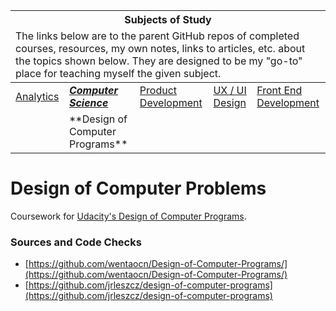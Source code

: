 <table>
	<thead>
		<tr>
			<th colspan="5" style="text-align: center;"><strong>Subjects of Study</strong></th>
		</tr>
		<tr>
			<td colspan="5">The links below are to the parent GitHub repos of completed courses, resources, my own notes, links to articles, etc. about the topics shown below. They are designed to be my "go-to" place for teaching myself the given subject.</td>
		</tr>
	</thead>
	<tbody>
		<tr>
			<td><a href="https://github.com/coolinmc6/analytics">Analytics</a></td>
			<td><strong><em><a href="https://github.com/coolinmc6/CS-concepts">Computer Science</a></em></strong></td>
			<td><a href="https://github.com/coolinmc6/design-ux-ui#product-design--development">Product Development</a></td>
			<td><a href="https://github.com/coolinmc6/design-ux-ui">UX / UI Design</a></td>
			<td><a href="https://github.com/coolinmc6/front-end-dev">Front End Development</a></td>
		</tr>
		<tr>
			<td></td>
			<td>**Design of Computer Programs**</td>
			<td></td>
			<td></td>
			<td></td>
		</tr>		
	</tbody>
</table>

<a name="top"></a>

# Design of Computer Problems

Coursework for [Udacity's Design of Computer Programs](https://www.udacity.com/course/design-of-computer-programs--cs212).

### Sources and Code Checks

- [https://github.com/wentaocn/Design-of-Computer-Programs/](https://github.com/wentaocn/Design-of-Computer-Programs/)
- [https://github.com/jrleszcz/design-of-computer-programs](https://github.com/jrleszcz/design-of-computer-programs)

